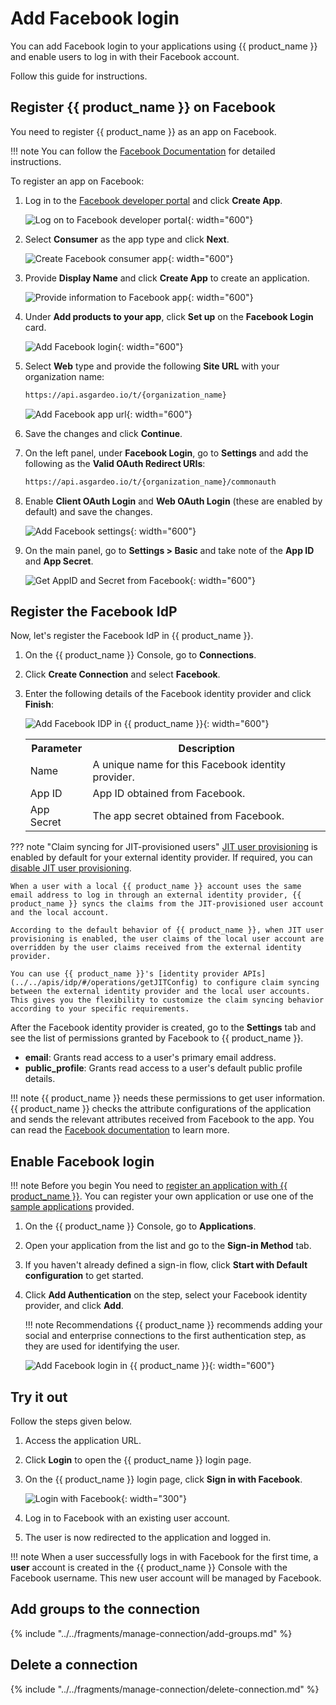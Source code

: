 # Add Facebook login

You can add Facebook login to your applications using {{ product_name }} and enable users to log in with their Facebook account.

Follow this guide for instructions.

## Register {{ product_name }} on Facebook
You need to register {{ product_name }} as an app on Facebook.

!!! note
    You can follow the [Facebook Documentation](https://developers.facebook.com/docs/development/create-an-app) for detailed instructions.

To register an app on Facebook:

1. Log in to the [Facebook developer portal](https://developers.facebook.com/apps) and click **Create App**.

    ![Log on to Facebook developer portal](../../../assets/img/guides/idp/facebook-idp/facebook-developer-portal.jpg){: width="600"}

2. Select **Consumer** as the app type and click **Next**.

    ![Create Facebook consumer app](../../../assets/img/guides/idp/facebook-idp/facebook-app-type.jpg){: width="600"}

3. Provide **Display Name** and click **Create App** to create an application.

    ![Provide information to Facebook app](../../../assets/img/guides/idp/facebook-idp/facebook-app-info.jpg){: width="600"}

4. Under **Add products to your app**, click **Set up** on the **Facebook Login** card.

    ![Add Facebook login](../../../assets/img/guides/idp/facebook-idp/add-facebook-login.jpg){: width="600"}

5. Select **Web** type and provide the following **Site URL** with your organization name:

    ```bash
    https://api.asgardeo.io/t/{organization_name}
    ```

    ![Add Facebook app url](../../../assets/img/guides/idp/facebook-idp/facebook-app-url.jpg){: width="600"}

6. Save the changes and click **Continue**.

7. On the left panel, under **Facebook Login**, go to **Settings** and add the following as the **Valid OAuth Redirect URIs**:

    ```bash
    https://api.asgardeo.io/t/{organization_name}/commonauth
    ```

8. Enable **Client OAuth Login** and **Web OAuth Login** (these are enabled by default) and save the changes.

    ![Add Facebook settings](../../../assets/img/guides/idp/facebook-idp/facebook-app-settings.jpg){: width="600"}

9. On the main panel, go to **Settings > Basic** and take note of the **App ID** and **App Secret**.

    ![Get AppID and Secret from Facebook](../../../assets/img/guides/idp/facebook-idp/app-id-secret-from-facebook.png){: width="600"}

## Register the Facebook IdP

Now, let's register the Facebook IdP in {{ product_name }}.

1. On the {{ product_name }} Console, go to **Connections**.
2. Click **Create Connection** and select **Facebook**.
3. Enter the following details of the Facebook identity provider and click **Finish**:

    ![Add Facebook IDP in {{ product_name }}](../../../assets/img/guides/idp/facebook-idp/add-facebook-idp.png){: width="600"}

    <table>
        <tr>
            <th>Parameter</th>
            <th>Description</th>
        </tr>
        <tr>
            <td>Name</td>
            <td>A unique name for this Facebook identity provider.</td>
        </tr>
        <tr>
            <td>App ID</td>
            <td>App ID obtained from Facebook.</td>
        </tr>
        <tr>
            <td>App Secret</td>
            <td>The app secret obtained from Facebook.</td>
        </tr>
    </table>

<!-- 4. If required, you can [disable JIT user provisioning](../../guides/authentication/jit-user-provisioning/). -->

??? note "Claim syncing for JIT-provisioned users"
    [JIT user provisioning](../../guides/authentication/jit-user-provisioning/) is enabled by default for your external identity provider. If required, you can [disable JIT user provisioning](../../guides/authentication/jit-user-provisioning/#disable-jit-user-provisioning).

    When a user with a local {{ product_name }} account uses the same email address to log in through an external identity provider, {{ product_name }} syncs the claims from the JIT-provisioned user account and the local account.

    According to the default behavior of {{ product_name }}, when JIT user provisioning is enabled, the user claims of the local user account are overridden by the user claims received from the external identity provider.

    You can use {{ product_name }}'s [identity provider APIs](../../apis/idp/#/operations/getJITConfig) to configure claim syncing between the external identity provider and the local user accounts. This gives you the flexibility to customize the claim syncing behavior according to your specific requirements.

After the Facebook identity provider is created, go to the **Settings** tab and see the list of permissions granted by Facebook to {{ product_name }}.

- **email**: Grants read access to a user's primary email address.
- **public_profile**: Grants read access to a user's default public profile details.  

!!! note
    {{ product_name }} needs these permissions to get user information. {{ product_name }} checks the attribute configurations of the application and sends the relevant attributes received from Facebook to the app. You can read the [Facebook documentation](https://developers.facebook.com/docs/permissions/reference) to learn more.

## Enable Facebook login

!!! note Before you begin
    You need to [register an application with {{ product_name }}](../../guides/applications/). You can register your own application or use one of the [sample applications](../../get-started/try-samples/) provided.

1. On the {{ product_name }} Console, go to **Applications**.
2. Open your application from the list and go to the **Sign-in Method** tab.
3. If you haven't already defined a sign-in flow, click **Start with Default configuration** to get started.
4. Click **Add Authentication** on the step, select your Facebook identity provider, and click **Add**.

    !!! note Recommendations
        {{ product_name }} recommends adding your social and enterprise connections to the first authentication step, as they are used for identifying the user.

    ![Add Facebook login in {{ product_name }}](../../../assets/img/guides/idp/facebook-idp/add-facebook-federation-with-basic.png){: width="600"}

## Try it out

Follow the steps given below.

1. Access the application URL.

2. Click **Login** to open the {{ product_name }} login page.

3. On the {{ product_name }} login page, click **Sign in with Facebook**.

    ![Login with Facebook](../../../assets/img/guides/idp/facebook-idp/sign-in-with-facebook.png){: width="300"}

4. Log in to Facebook with an existing user account.

5. The user is now redirected to the application and logged in.

!!! note
    When a user successfully logs in with Facebook for the first time, a **user** account is created in the {{ product_name }} Console with the Facebook username. This new user account will be managed by Facebook.

## Add groups to the connection

{% include "../../fragments/manage-connection/add-groups.md" %}

## Delete a connection

{% include "../../fragments/manage-connection/delete-connection.md" %}
